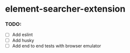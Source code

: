 # element-searcher-extension

### TODO:
 - [ ] Add eslint
 - [ ] Add husky
 - [ ] Add end to end tests with browser emulator
